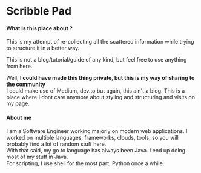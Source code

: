 # Scribble Pad

#### What is this place about ?

This is my attempt of re-collecting all the scattered information while trying to structure it in a better way.

This is not a blog/tutorial/guide of any kind, but feel free to use anything from here.

Well, **I could have made this thing private, but this is my way of sharing to the community**  
I could make use of Medium, dev.to but again, this ain't a blog. This is a place where I dont care anymore about styling and structuring and visits on my page.

#### About me

I am a Software Engineer working majorly on modern web applications. I worked on multiple languages, frameworks, clouds, tools; so you will probably find a lot of random stuff here.   
With that said, my go to language has always been Java. I end up doing most of my stuff in Java.   
For scripting, I use shell for the most part, Python once a while.

